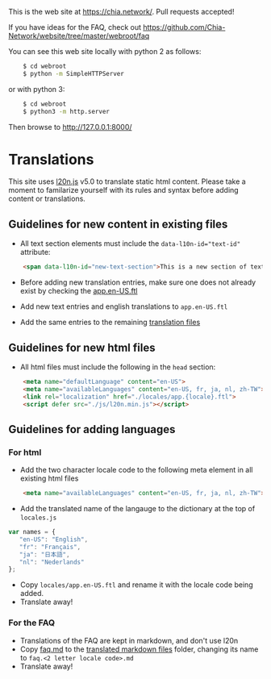 This is the web site at <https://chia.network/>. Pull requests accepted!

If you have ideas for the FAQ, check out <https://github.com/Chia-Network/website/tree/master/webroot/faq>

You can see this web site locally with python 2 as follows:

````bash
    $ cd webroot
    $ python -m SimpleHTTPServer
````

or with python 3:

````bash
    $ cd webroot
    $ python3 -m http.server
````

Then browse to http://127.0.0.1:8000/

# Translations

This site uses [l20n.js]([https://http://l20n.org/) v5.0 to translate static html content. Please take a moment to familarize yourself
with its rules and syntax before adding content or translations.

## Guidelines for new content in existing files

- All text section elements must include the `data-l10n-id="text-id"` attribute:

````html
    <span data-l10n-id="new-text-section">This is a new section of text</span>
````

- Before adding new translation entries, make sure one does not already exist by checking the [app.en-US.ftl](webroot/locales/app.en-US.ftl)

- Add new text entries and english translations to `app.en-US.ftl`

- Add the same entries to the remaining [translation files](webroot/locales/)

## Guidelines for new html files

- All html files must include the following in the `head` section:

````html
    <meta name="defaultLanguage" content="en-US">
    <meta name="availableLanguages" content="en-US, fr, ja, nl, zh-TW">
    <link rel="localization" href="./locales/app.{locale}.ftl">
    <script defer src="./js/l20n.min.js"></script>
````

## Guidelines for adding languages

### For html

- Add the two character locale code to the following meta element in all existing html files

````html
    <meta name="availableLanguages" content="en-US, fr, ja, nl, zh-TW">
````

- Add the translated name of the langauge to the dictionary at the top of `locales.js`

````javascript
var names = {
   "en-US": "English",
   "fr": "Français",
   "ja": "日本語",
   "nl": "Nederlands"
};
````

- Copy `locales/app.en-US.ftl` and rename it with the locale code being added.
- Translate away!

### For the FAQ

- Translations of the FAQ are kept in markdown, and don't use l20n
- Copy [faq.md](/webroot/faq/faq.md) to the [translated markdown files](webroot/faq/locales/) folder, changing its name to `faq.<2 letter locale code>.md`
- Translate away!
